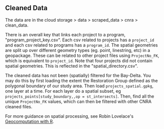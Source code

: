 ## Cleaned Data

The data are in the cloud storage > data > scraped_data > cnra > clean_data.

There is an overall key that links each project to a program, "program_project_key.csv". Each csv related to projects has a `project_id` and each csv related to programs has a `program_id`. The spatial geometries are split up over different geometry types (eg. point, linestring, etc) in a geopackage. These can be related to other project files using `ProjectNo_FK`, which is equivalent to `project_id`. Note that four projects did not contain spatial geometries. This is reflected in the "spatial_directory.csv".

The cleaned data has not been (spatially) filtered for the Bay-Delta. You may do this by first loading the extent the Restoration Group defined as the polygonal boundary of our study area. Then load `projects_spatial.gpkg`, one layer at a time. For each layer do a spatial subset, eg `projects_points[study_boundary,,op = st_intersects]`. Then, find all the unique `ProjectNo_FK` values, which can then be filtered with other CNRA cleaned files.

For more guidance on spatial processing, see Robin Lovelace's [Geocomputation with R](https://bookdown.org/robinlovelace/geocompr/spatial-operations.html).